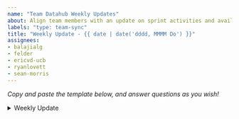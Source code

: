 ```yaml
---
name: "Team Datahub Weekly Updates"
about: Align team members with an update on sprint activities and availability!
labels: "type: team-sync"
title: "Weekly Update - {{ date | date('dddd, MMMM Do') }}"
assignees: 
- balajialg
- felder
- ericvd-ucb
- ryanlovett
- sean-morris 
---
```


_Copy and paste the template below, and answer questions as you wish!_

<details>
<summary>Weekly Update</summary>

```
**Thanks I'd like to give 🙌**
- So-and-so helped me out a lot with XXX...
- Thanks for Jo's work on the XXX repo...

**Updates from last week ✔**
- I worked towards deliverable: <link-to-deliverable>
- I had a meeting with ABC

**Challenges I faced and things I'd like assistance with 🙏**
- I had a hard time figuring out ...
- Could somebody take a look at ...
```

</details>

